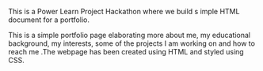 This is a Power Learn Project Hackathon where we build s imple HTML document for a portfolio.

This is a simple portfolio page elaborating more about me, my educational background, my interests, some of the projects I am working on and how to reach me .The webpage has been created using HTML and styled using CSS.
